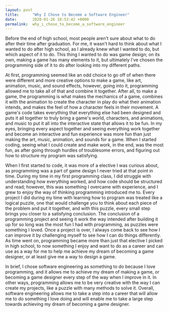 ```yaml
---
layout: post
title:      "Why I Chose to Become a Software Engineer"
date:       2020-01-26 18:53:42 +0000
permalink:  why_i_chose_to_become_a_software_engineer
---
```


Before the end of high school, most people aren't sure about what to do after their time after graduation. For me, it wasn't hard to think about what I wanted to do after high school, as I already knew what I wanted to do, but which aspect of it to do. This thing I wanted to do was game design; on its own, making a game has many elements to it, but ultimately I've chosen the programming side of it to do after looking into my different paths. 

At first, programming seemed like an odd choice to go off of when there were different and more creative options to make a game, like art, animation, music, and sound effects, however, going into it, programming allowed me to take all of that and combine it together. After all, to make a game, the programming is what makes the mechanics of a game, combines it with the animation to create the character in play do what their animation intends, and makes the feel of how a character feels in their movement. A game's code takes everything that everything else had been designed and puts it all together to truly bring a game's world, characters, and animations, and music to put it all into the interactive state that allows it to be fun. In my eyes, bringing every aspect together and seeing everything work together and become an interactive and fun experience was more fun than just making the art, music, animation, and sounds for a game. When I started coding, seeing what I could create and make work, in the end, was the most fun, as after going through hurdles of troublesome errors, and figuring out how to structure my program was satisfying.

When I first started to code, it was more of a elective I was curious about, as programming was a part of game design I never tried at that point in time. During my time in my first programming class, I did struggle with understanding how everything worked, and how code should be structured and read; however, this was something I overcame with experience, and I grew to enjoy the way of thinking programming introduced me to. Every project I did during my time with learning how to program was treated like a logical puzzle, one that would challenge you to think about each piece of the problem and put it together, and with this puzzle, every small step brings you closer to a satisfying conclusion. The conclusion of a programming project and seeing it work the way intended after building it up for so long was the most fun I had with programming, as puzzles were something I loved. Once a project is over, I always come back to see how I can improve it by challenging myself to see how I can do things differently. As time went on, programming became more than just that elective I picked in high school, to now something I enjoy and want to do as a career and can use as a way for me to help me achieve my dream of becoming a game designer, or at least give me a way to design a game.

In brief, I chose software engineering as something to do because I love programming, and it allows me to achieve my dream of making a game, or becoming a game designer every step of the way when I improve in it. In other ways, programming allows me to be very creative with the way I can create my projects, like a puzzle with many methods to solve it. Overall, software engineering allows me to take a step into a career that will allow me to do something I love doing and will enable me to take a large step towards achieving my dream of becoming a game designer.
